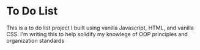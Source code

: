 # To Do List
This is a to do list project I built using vanilla Javascript, HTML, and vanilla CSS. I'm writing this to help solidify my knowlege of OOP principles and organization standards
